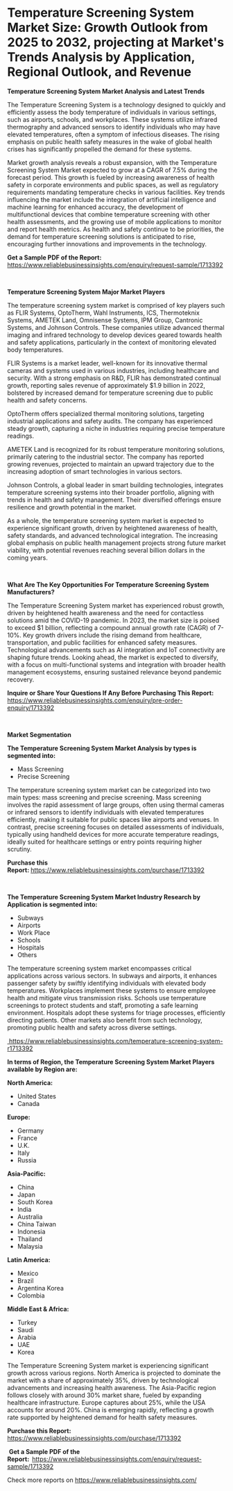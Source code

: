 <p><h1>Temperature Screening System Market Size: Growth Outlook from 2025 to 2032, projecting at Market's Trends Analysis by Application, Regional Outlook, and Revenue</h1></p><p><strong>Temperature Screening System Market Analysis and Latest Trends</strong></p>
<p><p>The Temperature Screening System is a technology designed to quickly and efficiently assess the body temperature of individuals in various settings, such as airports, schools, and workplaces. These systems utilize infrared thermography and advanced sensors to identify individuals who may have elevated temperatures, often a symptom of infectious diseases. The rising emphasis on public health safety measures in the wake of global health crises has significantly propelled the demand for these systems.</p><p>Market growth analysis reveals a robust expansion, with the Temperature Screening System Market expected to grow at a CAGR of 7.5% during the forecast period. This growth is fueled by increasing awareness of health safety in corporate environments and public spaces, as well as regulatory requirements mandating temperature checks in various facilities. Key trends influencing the market include the integration of artificial intelligence and machine learning for enhanced accuracy, the development of multifunctional devices that combine temperature screening with other health assessments, and the growing use of mobile applications to monitor and report health metrics. As health and safety continue to be priorities, the demand for temperature screening solutions is anticipated to rise, encouraging further innovations and improvements in the technology.</p></p>
<p><strong>Get a Sample PDF of the Report:&nbsp;</strong> <a href="https://www.reliablebusinessinsights.com/enquiry/request-sample/1713392?utm_campaign=3131&utm_medium=2&utm_source=Github&utm_content=ia&utm_term=28032025&utm_id=temperature-screening-system">https://www.reliablebusinessinsights.com/enquiry/request-sample/1713392</a></p>
<p>&nbsp;</p>
<p><strong>Temperature Screening System Major Market Players</strong></p>
<p><p>The temperature screening system market is comprised of key players such as FLIR Systems, OptoTherm, Wahl Instruments, ICS, Thermoteknix Systems, AMETEK Land, Omnisense Systems, IPM Group, Cantronic Systems, and Johnson Controls. These companies utilize advanced thermal imaging and infrared technology to develop devices geared towards health and safety applications, particularly in the context of monitoring elevated body temperatures.</p><p>FLIR Systems is a market leader, well-known for its innovative thermal cameras and systems used in various industries, including healthcare and security. With a strong emphasis on R&D, FLIR has demonstrated continual growth, reporting sales revenue of approximately $1.9 billion in 2022, bolstered by increased demand for temperature screening due to public health and safety concerns.</p><p>OptoTherm offers specialized thermal monitoring solutions, targeting industrial applications and safety audits. The company has experienced steady growth, capturing a niche in industries requiring precise temperature readings.</p><p>AMETEK Land is recognized for its robust temperature monitoring solutions, primarily catering to the industrial sector. The company has reported growing revenues, projected to maintain an upward trajectory due to the increasing adoption of smart technologies in various sectors.</p><p>Johnson Controls, a global leader in smart building technologies, integrates temperature screening systems into their broader portfolio, aligning with trends in health and safety management. Their diversified offerings ensure resilience and growth potential in the market.</p><p>As a whole, the temperature screening system market is expected to experience significant growth, driven by heightened awareness of health, safety standards, and advanced technological integration. The increasing global emphasis on public health management projects strong future market viability, with potential revenues reaching several billion dollars in the coming years.</p></p>
<p>&nbsp;</p>
<p><strong>What Are The Key Opportunities For Temperature Screening System Manufacturers?</strong></p>
<p><p>The Temperature Screening System market has experienced robust growth, driven by heightened health awareness and the need for contactless solutions amid the COVID-19 pandemic. In 2023, the market size is poised to exceed $1 billion, reflecting a compound annual growth rate (CAGR) of 7-10%. Key growth drivers include the rising demand from healthcare, transportation, and public facilities for enhanced safety measures. Technological advancements such as AI integration and IoT connectivity are shaping future trends. Looking ahead, the market is expected to diversify, with a focus on multi-functional systems and integration with broader health management ecosystems, ensuring sustained relevance beyond pandemic recovery.</p></p>
<p><strong>Inquire or Share Your Questions If Any Before Purchasing This Report:</strong> <a href="https://www.reliablebusinessinsights.com/enquiry/pre-order-enquiry/1713392?utm_campaign=3131&utm_medium=2&utm_source=Github&utm_content=ia&utm_term=28032025&utm_id=temperature-screening-system">https://www.reliablebusinessinsights.com/enquiry/pre-order-enquiry/1713392</a></p>
<p>&nbsp;</p>
<p><strong>Market Segmentation</strong></p>
<p><strong>The Temperature Screening System Market Analysis by types is segmented into:</strong></p>
<p><ul><li>Mass Screening</li><li>Precise Screening</li></ul></p>
<p><p>The temperature screening system market can be categorized into two main types: mass screening and precise screening. Mass screening involves the rapid assessment of large groups, often using thermal cameras or infrared sensors to identify individuals with elevated temperatures efficiently, making it suitable for public spaces like airports and venues. In contrast, precise screening focuses on detailed assessments of individuals, typically using handheld devices for more accurate temperature readings, ideally suited for healthcare settings or entry points requiring higher scrutiny.</p></p>
<p><strong>Purchase this Report:&nbsp;</strong><a href="https://www.reliablebusinessinsights.com/purchase/1713392?utm_campaign=3131&utm_medium=2&utm_source=Github&utm_content=ia&utm_term=28032025&utm_id=temperature-screening-system">https://www.reliablebusinessinsights.com/purchase/1713392</a></p>
<p>&nbsp;</p>
<p><strong>The Temperature Screening System Market Industry Research by Application is segmented into:</strong></p>
<p><ul><li>Subways</li><li>Airports</li><li>Work Place</li><li>Schools</li><li>Hospitals</li><li>Others</li></ul></p>
<p><p>The temperature screening system market encompasses critical applications across various sectors. In subways and airports, it enhances passenger safety by swiftly identifying individuals with elevated body temperatures. Workplaces implement these systems to ensure employee health and mitigate virus transmission risks. Schools use temperature screenings to protect students and staff, promoting a safe learning environment. Hospitals adopt these systems for triage processes, efficiently directing patients. Other markets also benefit from such technology, promoting public health and safety across diverse settings.</p></p>
<p><a href="https://www.reliablebusinessinsights.com/temperature-screening-system-r1713392?utm_campaign=3131&utm_medium=2&utm_source=Github&utm_content=ia&utm_term=28032025&utm_id=temperature-screening-system">&nbsp;https://www.reliablebusinessinsights.com/temperature-screening-system-r1713392</a></p>
<p><strong>In terms of Region, the Temperature Screening System Market Players available by Region are:</strong></p>
<p>
    <p> <strong> North America: </strong>
        <ul>
            <li>United States</li>
            <li>Canada</li>
        </ul>
        </p> 
    <p> <strong> Europe: </strong>
        <ul>
            <li>Germany</li>
            <li>France</li>
            <li>U.K.</li>
            <li>Italy</li>
            <li>Russia</li>
        </ul>
        </p> 
    <p> <strong> Asia-Pacific: </strong>
        <ul>
            <li>China</li>
            <li>Japan</li>
            <li>South Korea</li>
            <li>India</li>
            <li>Australia</li>
            <li>China Taiwan</li>
            <li>Indonesia</li>
            <li>Thailand</li>
            <li>Malaysia</li>
        </ul>
        </p> 
    <p> <strong> Latin America: </strong>
        <ul>
            <li>Mexico</li>
            <li>Brazil</li>
            <li>Argentina Korea</li>
            <li>Colombia</li>
        </ul>
        </p> 
    <p> <strong> Middle East & Africa: </strong>
        <ul>
            <li>Turkey</li>
            <li>Saudi</li>
            <li>Arabia</li>
            <li>UAE</li>
            <li>Korea</li>
        </ul>
    </p>
    </p>
<p><p>The Temperature Screening System market is experiencing significant growth across various regions. North America is projected to dominate the market with a share of approximately 35%, driven by technological advancements and increasing health awareness. The Asia-Pacific region follows closely with around 30% market share, fueled by expanding healthcare infrastructure. Europe captures about 25%, while the USA accounts for around 20%. China is emerging rapidly, reflecting a growth rate supported by heightened demand for health safety measures.</p></p>
<p><strong>Purchase this Report: </strong><a href="https://www.reliablebusinessinsights.com/purchase/1713392?utm_campaign=3131&utm_medium=2&utm_source=Github&utm_content=ia&utm_term=28032025&utm_id=temperature-screening-system">https://www.reliablebusinessinsights.com/purchase/1713392</a></p>
<p>&nbsp;<strong>Get a Sample PDF of the Report:&nbsp;&nbsp;</strong><a href="https://www.reliablebusinessinsights.com/enquiry/request-sample/1713392?utm_campaign=3131&utm_medium=2&utm_source=Github&utm_content=ia&utm_term=28032025&utm_id=temperature-screening-system">https://www.reliablebusinessinsights.com/enquiry/request-sample/1713392</a></p>
<p><strong></strong></p>
<p>Check more reports on <a href="https://www.reliablebusinessinsights.com/?utm_campaign=3131&utm_medium=2&utm_source=Github&utm_content=ia&utm_term=28032025&utm_id=temperature-screening-system">https://www.reliablebusinessinsights.com/</a></p>